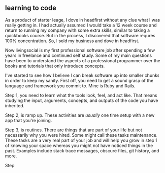 ## learning to code

As a product of starter leage, I dove in headfirst without any clue what I was really getting in. I had actually assumed I would take a 12 week course and return to running my company with some extra skills, similar to taking a quickbooks course. But in the process, I discovered that software requres 100% concentration. So, I sold my business and dove in headfirst.

Now livingsocial is my first professional software job after spending a few years in freelance and continued self study. Some of my main questions have been to understand the aspects of a professional programmer over the books and tutorials that only introduce concepts.

I've started to see how I believe I can break software up into smaller chunks in order to keep my sanity. First off, you need to get a sound grasp of the language and framework you commit to. Mine is Ruby and Rails.

Step 1, you need to learn what the tools look, feel, and act like.
That means studying the input, arguments, concepts, and outputs of the code you have inherited.

Step 2, is ramp up.
These activities are _usually_ one time setup with a new app that you're joining.

Step 3, is routines.
There are things that are part of your life but not necessarily why you were hired. Some might call these tasks maintenance. These tasks are a very real part of your job and will help you grow in step 1 of knowing your space whereas you might not have noticed things in the past. Examples include stack trace messages, obscure files, git history, and more.

Step 